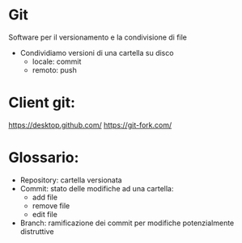# Git
Software per il versionamento e la condivisione di file

- Condividiamo versioni di una cartella su disco
    - locale: commit
    - remoto: push

# Client git:

https://desktop.github.com/
https://git-fork.com/

# Glossario:
- Repository: cartella versionata
- Commit: stato delle modifiche ad una cartella:
    - add file
    - remove file
    - edit file
- Branch: ramificazione dei commit per modifiche potenzialmente distruttive


